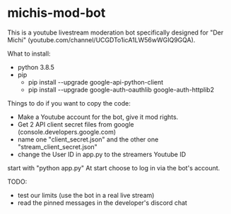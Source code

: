# michis-mod-bot

This is a youtube livestream moderation bot specifically designed for "Der Michi" (youtube.com/channel/UCGDTo1icA1LW56wWGIQ9GQA).

What to install:

-   python 3.8.5
-   pip
    -   pip install --upgrade google-api-python-client
    -   pip install --upgrade google-auth-oauthlib google-auth-httplib2

Things to do if you want to copy the code:

-   Make a Youtube account for the bot, give it mod rights.
-   Get 2 API client secret files from google (console.developers.google.com)
-   name one "client_secret.json" and the other one "stream_client_secret.json"
-   change the User ID in app.py to the streamers Youtube ID

start with "python app.py"
At start choose to log in via the bot's account.

TODO:

-   test our limits (use the bot in a real live stream)
-   read the pinned messages in the developer's discord chat
